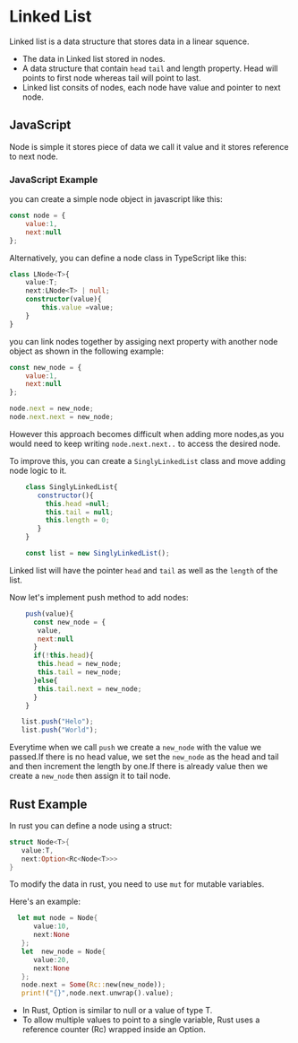 # Linked List
  Linked list is a data structure that stores data in a linear squence.     
  - The data in Linked list stored in nodes.
  - A data structure that contain `head` `tail` and length property. Head will points to first node whereas tail will point to last.
  - Linked list consits of nodes, each node have value and pointer to next node.
 
## JavaScript

Node is simple it stores piece of data we call it value and it stores reference to next node.

### JavaScript Example

you can create a simple node object in javascript like this:

```javascript
const node = {
    value:1,
    next:null
};
```

Alternatively, you can define a node class in TypeScript like this:

```typescript
class LNode<T>{
    value:T;
    next:LNode<T> | null;
    constructor(value){
        this.value =value;
    }
}

```

you can link nodes together by assiging next property with another node object as shown in the following example:

```javascript
const new_node = {
    value:1,
    next:null
};

node.next = new_node;
node.next.next = new_node;

```

However this approach becomes difficult when adding more nodes,as you would need to keep writing `node.next.next..` to access the desired node.

To improve this, you can create a `SinglyLinkedList` class and move adding node logic to it.    

```javascript
    class SinglyLinkedList{
       constructor(){
         this.head =null;
         this.tail = null;
         this.length = 0;
       }
    }

    const list = new SinglyLinkedList();
```
 Linked list will have the pointer `head` and `tail` as well as the `length` of the list.

 Now let's implement push method to add nodes:

 ```javascript
     push(value){
       const new_node = {
        value, 
        next:null
       }
       if(!this.head){
        this.head = new_node;
        this.tail = new_node;
       }else{
        this.tail.next = new_node;
       }
     }

    list.push("Helo");
    list.push("World");
 ```
 Everytime when we call `push` we create a `new_node` with the value we passed.If there is no head value, we set the `new_node` as the head and tail and     then increment the length by one.If there is already value then we create a `new_node` then assign it to tail node.



## Rust Example

In rust you can define a node using a struct:

```rust 
struct Node<T>{
   value:T,
   next:Option<Rc<Node<T>>>
}
```

To modify the data in rust, you need to use `mut` for mutable variables.

Here's an example:

```rust
  let mut node = Node{
      value:10,
      next:None
   };
   let  new_node = Node{
      value:20,
      next:None
   };
   node.next = Some(Rc::new(new_node));
   print!("{}",node.next.unwrap().value);
```
- In Rust, Option is similar to null or a value of type T.
- To allow multiple values to point to a single variable, Rust uses a reference counter (Rc) wrapped inside an Option.


```rust


```